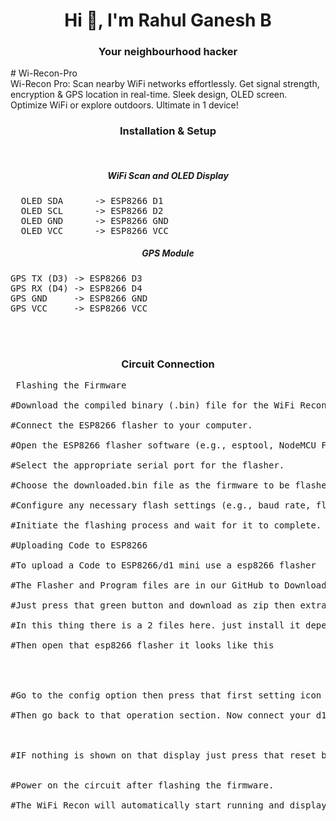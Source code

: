 
<h1 align="center">Hi 👋, I'm Rahul Ganesh B</h1>
<h3 align="center">Your neighbourhood hacker</h3>
# Wi-Recon-Pro
<br>
Wi-Recon Pro: Scan nearby WiFi networks effortlessly. Get signal strength, encryption &amp; GPS location in real-time. Sleek design, OLED screen. Optimize WiFi or explore outdoors. Ultimate in 1 device!

<h3 align="center">Installation & Setup</h3>
<br>
<h5 align="center"><b>WiFi Scan and OLED Display</b></h5>

<pre>  OLED SDA      -> ESP8266 D1
  OLED SCL      -> ESP8266 D2
  OLED GND      -> ESP8266 GND
  OLED VCC      -> ESP8266 VCC 
</pre>
<h5 align="center"><b>GPS Module</b></h5>

<pre>GPS TX (D3) -> ESP8266 D3 
GPS RX (D4) -> ESP8266 D4
GPS GND     -> ESP8266 GND
GPS VCC     -> ESP8266 VCC </pre>
<br>
<br>
<h3 align="center">Circuit Connection</h3>

<pre>
 Flashing the Firmware

#Download the compiled binary (.bin) file for the WiFi Recon project.

#Connect the ESP8266 flasher to your computer.

#Open the ESP8266 flasher software (e.g., esptool, NodeMCU Flasher).

#Select the appropriate serial port for the flasher.

#Choose the downloaded.bin file as the firmware to be flashed.

#Configure any necessary flash settings (e.g., baud rate, flash size).

#Initiate the flashing process and wait for it to complete.

#Uploading Code to ESP8266

#To upload a Code to ESP8266/d1 mini use a esp8266 flasher

#The Flasher and Program files are in our GitHub to Download file

#Just press that green button and download as zip then extract it

#In this thing there is a 2 files here. just install it depend on your configuration

#Then open that esp8266 flasher it looks like this
<br>


#Go to the config option then press that first setting icon and choose our downloaded bin file (packet_monitor.bin) from our GitHub

#Then go back to that operation section. Now connect your d1 mini or any other esp8266 module after you plug in that your device you can see that Com port option appear choose your port and click flash button that is it!
<br>

#IF nothing is shown on that display just press that reset button on your d1 mini board


#Power on the circuit after flashing the firmware.

#The WiFi Recon will automatically start running and displaying information on the OLED screen.
</pre>

